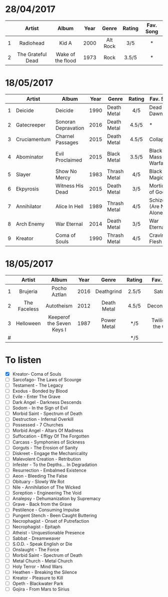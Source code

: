 <!--
Table Template
|     | Artist    | Album                 | Year        | Genre      | Rating      | Fav. Song   |
| :-: | :-------: | :-------------------: | :---------: | :--------: | :---------: | :---------: |
| #   |           |                       |             |            | */5         |             |

- [ ] 

-->

28/04/2017
============

|     | Artist            | Album               | Year   | Genre       | Rating     | Fav. Song   |
| :-: | :-------:         | :-----------------: | :----: | :---------: | :--------: | :---------: |
| 1   | Radiohead         | Kid A               | 2000   | Alt Rock    | 3/5        | *           |
| 2   | The Grateful Dead | Wake of the flood   | 1973   | Rock        | 3.5/5      | *           |


18/05/2017
============

|     | Artist       | Album               | Year   | Genre        | Rating     | Fav. Song                |
| :-: | -------      | -----------------   | :----: | ---------    | :--------: | ---------                |
| 1   | Deicide      | Deicide             | 1990   | Death Metal  | 4/5        | Dead by Dawn             |
| 2   | Gatecreeper  | Sonoran Depravation | 2016   | Death Metal  | 4.5/5      | *                        |
| 3   | Cruciamentum | Charnel Passages    | 2015   | Death Metal  | 4.5/5      | Collapse                 |
| 4   | Abominator   | Evil Proclaimed     | 2015   | Black Metal  | 3.5/5      | Black Mass Warfare       |
| 5   | Slayer       | Show No Mercy       | 1983   | Thrash Metal | 4/5        | Black Magic              |
| 6   | Ekpyrosis    | Witness His Dead    | 2015   | Death Metal  | 3/5        | Morticians of God        |
| 7   | Annihilator  | Alice In Hell       | 1989   | Thrash Metal | 4/5        | Schizos (Are Neve Alone) |
| 8   | Arch Enemy   | War Eternal         | 2014   | Death Metal  | 3/5        | War Eternal              |
| 9   | Kreator      | Coma of Souls       | 1990   | Thrash Metal | 4/5        | Craving Flesh            |


18/05/2017
============

|     | Artist       | Album                     | Year        | Genre       | Rating      | Fav. Song            |
| :-: | :-------:    | :-------------------:     | :---------: | :--------:  | :---------: | :---------:          |
| 1   | Brujeria     | Pocho Aztlan              | 2016        | Deathgrind  | 2.5/5       | Satongo              |
| 2   | The Faceless | Autotheism                | 2012        | Death Metal | 4.5/5       | Deconsecrate         |
| 3   | Helloween    | Keeperof the Seven Keys I | 1987        | Power Metal | */5         | Twilight of the Gods |
| #   |              |                           |             |             | */5         |                      |


To listen
==============

- [x] Kreator- Coma of Souls
- [ ] Sarcofago- The Laws of Scourge
- [ ] Testament - The Legacy
- [ ] Exodus - Bonded by Blood
- [ ] Evile - Enter The Grave
- [ ] Dark Angel - Darkness Descends
- [ ] Sodom - In the Sign of Evil
- [ ] Morbid Saint - Spectrum of Death
- [ ] Destruction - Infernal Overkill
- [ ] Possessed - 7 Churches
- [ ] Morbid Angel - Altars Of Madness
- [ ] Suffocation - Effigy Of The Forgotten
- [ ] Carcass - Symphonies of Sickness
- [ ] Gorguts - The Erosion of Sanity
- [ ] Diskreet - Engage the Mechanicality
- [ ] Malevolent Creation - Retribution
- [ ] Infester - To the Depths... In Degradation
- [ ] Resurrection - Embalmed Existence
- [ ] Aeon - Bleeding The False
- [ ] Obituary - Slowly We Rot
- [ ] Nile - Annihilation of The Wicked
- [ ] Soreption - Engineering The Void
- [ ] Analepsy - Dehumanization by Supremacy
- [ ] Grave - Back from the Grave
- [ ] Pestilence - Consuming Impulse
- [ ] Pungent Stench - Been Caught Buttering
- [ ] Necrophagist - Onset of Putrefaction
- [ ] Necrophagist - Epitaph
- [ ] Atheist - Unquestionable Presence
- [ ] Sabbat - Dreamweaver
- [ ] S.O.D. - Speak English or Die
- [ ] Onslaught - The Force
- [ ] Morbid Saint - Spectrum of Death
- [ ] Metal Church - Metal Church
- [ ] Holy Terror - Mind Wars
- [ ] Heathen - Breaking the Silence
- [ ] Kreator - Pleasure to Kill
- [ ] Opeth - Blackwater Park 
- [ ] Gojira - From Mars to Sirius
